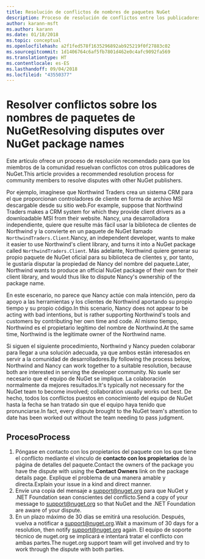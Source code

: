 ```yaml
---
title: Resolución de conflictos de nombres de paquetes NuGet
description: Proceso de resolución de conflictos entre los publicadores de paquetes de NuGet en cuanto a la personalización de marca, las marcas comerciales y otras situaciones conflictivas.
author: karann-msft
ms.author: karann
ms.date: 01/18/2018
ms.topic: conceptual
ms.openlocfilehash: a2f1fed578f1635296892ab925219f0f27883c02
ms.sourcegitcommit: 1d1406764c6af5fb7801d462e0c4afc9092fa569
ms.translationtype: HT
ms.contentlocale: es-ES
ms.lasthandoff: 09/04/2018
ms.locfileid: "43550377"
---
```

# <a name="resolving-disputes-over-nuget-package-names"></a><span data-ttu-id="c2965-103">Resolver conflictos sobre los nombres de paquetes de NuGet</span><span class="sxs-lookup"><span data-stu-id="c2965-103">Resolving disputes over NuGet package names</span></span>

<span data-ttu-id="c2965-104">Este artículo ofrece un proceso de resolución recomendado para que los miembros de la comunidad resuelvan conflictos con otros publicadores de NuGet.</span><span class="sxs-lookup"><span data-stu-id="c2965-104">This article provides a recommended resolution process for community members to resolve disputes with other NuGet publishers.</span></span>

<span data-ttu-id="c2965-105">Por ejemplo, imagínese que Northwind Traders crea un sistema CRM para el que proporcionan controladores de cliente en forma de archivo MSI descargable desde su sitio web.</span><span class="sxs-lookup"><span data-stu-id="c2965-105">For example, suppose that Northwind Traders makes a CRM system for which they provide client drivers as a downloadable MSI from their website.</span></span> <span data-ttu-id="c2965-106">Nancy, una desarrolladora independiente, quiere que resulte más fácil usar la biblioteca de clientes de Northwind y la convierte en un paquete de NuGet llamado `NorthwindTraders.Client`.</span><span class="sxs-lookup"><span data-stu-id="c2965-106">Nancy, an independent developer, wants to make it easier to use Northwind's client library, and turns it into a NuGet package called `NorthwindTraders.Client`.</span></span> <span data-ttu-id="c2965-107">Más adelante, Northwind quiere generar su propio paquete de NuGet oficial para su biblioteca de clientes y, por tanto, le gustaría disputar la propiedad de Nancy del nombre del paquete.</span><span class="sxs-lookup"><span data-stu-id="c2965-107">Later, Northwind wants to produce an official NuGet package of their own for their client library, and would thus like to dispute Nancy's ownership of the package name.</span></span>

<span data-ttu-id="c2965-108">En este escenario, no parece que Nancy actúe con mala intención, pero da apoyo a las herramientas y los clientes de Northwind aportando su propio tiempo y su propio código.</span><span class="sxs-lookup"><span data-stu-id="c2965-108">In this scenario, Nancy does not appear to be acting with bad intentions, but is rather supporting Northwind's tools and customers by contributing her own time and code.</span></span> <span data-ttu-id="c2965-109">Al mismo tiempo, Northwind es el propietario legítimo del nombre de Northwind.</span><span class="sxs-lookup"><span data-stu-id="c2965-109">At the same time, Northwind is the legitimate owner of the Northwind name.</span></span>

<span data-ttu-id="c2965-110">Si siguen el siguiente procedimiento, Northwind y Nancy pueden colaborar para llegar a una solución adecuada, ya que ambos están interesados en servir a la comunidad de desarrolladores.</span><span class="sxs-lookup"><span data-stu-id="c2965-110">By following the process below, Northwind and Nancy can work together to a suitable resolution, because both are interested in serving the developer community.</span></span> <span data-ttu-id="c2965-111">No suele ser necesario que el equipo de NuGet se implique. La colaboración normalmente da mejores resultados.</span><span class="sxs-lookup"><span data-stu-id="c2965-111">It's typically not necessary for the NuGet team to become involved; collaboration usually works out best.</span></span> <span data-ttu-id="c2965-112">De hecho, todos los conflictos puestos en conocimiento del equipo de NuGet hasta la fecha se han tratado sin que el equipo haya tenido que pronunciarse.</span><span class="sxs-lookup"><span data-stu-id="c2965-112">In fact, every dispute brought to the NuGet team's attention to date has been worked out without the team needing to pass judgment.</span></span>

## <a name="process"></a><span data-ttu-id="c2965-113">Proceso</span><span class="sxs-lookup"><span data-stu-id="c2965-113">Process</span></span>

1. <span data-ttu-id="c2965-114">Póngase en contacto con los propietarios del paquete con los que tiene el conflicto mediante el vínculo de **contacto con los propietarios** de la página de detalles del paquete.</span><span class="sxs-lookup"><span data-stu-id="c2965-114">Contact the owners of the package you have the dispute with using the **Contact Owners** link on the package details page.</span></span> <span data-ttu-id="c2965-115">Explique el problema de una manera amable y directa.</span><span class="sxs-lookup"><span data-stu-id="c2965-115">Explain your issue in a kind and direct manner.</span></span>
2. <span data-ttu-id="c2965-116">Envíe una copia del mensaje a [support@nuget.org](mailto:support@nuget.org) para que NuGet y .NET Foundation sean conscientes del conflicto.</span><span class="sxs-lookup"><span data-stu-id="c2965-116">Send a copy of your message to [support@nuget.org](mailto:support@nuget.org) so that NuGet and the .NET Foundation are aware of your dispute.</span></span>
3. <span data-ttu-id="c2965-117">En un plazo máximo de 30 días se emitirá una resolución. Después, vuelva a notificar a [support@nuget.org](mailto:support@nuget.org).</span><span class="sxs-lookup"><span data-stu-id="c2965-117">Wait a maximum of 30 days for a resolution, then notify [support@nuget.org](mailto:support@nuget.org) again.</span></span> <span data-ttu-id="c2965-118">El equipo de soporte técnico de nuget.org se implicará e intentará tratar el conflicto con ambas partes.</span><span class="sxs-lookup"><span data-stu-id="c2965-118">The nuget.org support team will get involved and try to work through the dispute with both parties.</span></span>
